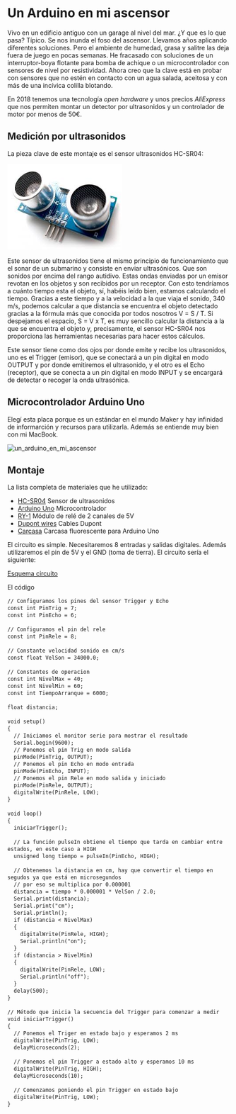 # Un Arduino en mi ascensor
Vivo en un edificio antiguo con un garage al nivel del mar. ¿Y que es lo que pasa? Típico. Se nos inunda el foso del ascensor. 
Llevamos años aplicando diferentes soluciones. Pero el ambiente de humedad, grasa y salitre las deja fuera de juego en pocas semanas. He fracasado con soluciones de un interruptor-boya flotante para bomba de achique o un microcontrolador con sensores de nivel por resistividad.
Ahora creo que la clave está en probar con sensores que no estén en contacto con un agua salada, aceitosa y con más de una incívica colilla blotando. 

En 2018 tenemos una tecnología _open hardware_ y unos precios _AliExpress_ que nos permiten montar un detector por ultrasonidos y un controlador de motor por menos de 50€. 

## Medición por ultrasonidos
La pieza clave de este montaje es el sensor ultrasonidos HC-SR04:

![un_arduino_en_mi_ascensor](https://github.com/McOrts/un_arduino_en_mi_ascensor/blob/master/HC-SR04.jpg?raw=true)

Este sensor de ultrasonidos tiene el mismo principio de funcionamiento que el sonar de un submarino y consiste en enviar ultrasónicos. Que son sonidos por encima del rango autidivo. Estas ondas enviadas por un emisor revotan en los objetos y son recibidos por un receptor. Con esto tendríamos a cuánto tiempo esta el objeto, sí, habéis leído bien, estamos calculando el tiempo. Gracias a este tiempo y a la velocidad a la que viaja el sonido, 340 m/s, podemos calcular a que distancia se encuentra el objeto detectado gracias a la fórmula más que conocida por todos nosotros V = S / T. Si despejamos el espacio, S = V x T, es muy sencillo calcular la distancia a la que se encuentra el objeto y, precisamente, el sensor HC-SR04 nos proporciona las herramientas necesarias para hacer estos cálculos.

Este sensor tiene como dos ojos por donde emite y recibe los ultrasonidos, uno es el Trigger (emisor), que se conectará a un pin digital en modo OUTPUT y por donde emitiremos el ultrasonido, y el otro es el Echo (receptor), que se conecta a un pin digital en modo INPUT y se encargará de detectar o recoger la onda ultrasónica.

## Microcontrolador Arduino Uno
Elegí esta placa porque es un estándar en el mundo Maker y hay infinidad de informarción y recursos para utilizarla. Además se entiende muy bien con mi MacBook.

![un_arduino_en_mi_ascensor](https://github.com/McOrts/un_arduino_en_mi_ascensor/blob/master/ArduinoUno-callouts1.JPEG?raw=true)

## Montaje

La lista completa de materiales que he utilizado:
* [HC-SR04](http://tienda.bricogeek.com/sensores-distancia/741-sensor-de-distancia-por-ultrasonidos-hc-sr04.html?gclid=Cj0KCQjwqM3VBRCwARIsAKcekb3qY7cWrXjUY-CE1J8Xp8oWFxz3HD6KZ_uWyTUAF_bsOsXkzUNLFgcaAgegEALw_wcB) Sensor de ultrasonidos
* [Arduino Uno](http://tienda.bricogeek.com/arduino/305-arduino-uno-0805833349009.html) Microcontrolador
* [RY-1](https://www.amazon.es/dp/B01H2D2RI0/ref=cm_sw_r_em_api_c_294SAbK736BR8) Módulo de relé de 2 canales de 5V
* [Dupont wires](https://www.amazon.es/dp/B00QV7O052/ref=cm_sw_r_em_api_c_m94SAbDEAVKVB) Cables Dupont
* [Carcasa](https://www.amazon.es/dp/B06XCFGP9N/ref=cm_sw_r_em_api_c_N74SAbJ0VTKXJ) Carcasa fluorescente para Arduino Uno

El circuito es simple. Necesitaremos 8 entradas y salidas digitales. Además utilizaremos el pin de 5V y el GND (toma de tierra). El circuito sería el siguiente:

 [Esquema circuito](https://www.amazon.es/dp/B06XCFGP9N/Arduino_Uno_NivelFoso_Breadboard_bb.png)

El código

```
// Configuramos los pines del sensor Trigger y Echo
const int PinTrig = 7;
const int PinEcho = 6;

// Configuramos el pin del rele
const int PinRele = 8;

// Constante velocidad sonido en cm/s
const float VelSon = 34000.0;

// Constantes de operacion
const int NivelMax = 40;
const int NivelMin = 60;
const int TiempoArranque = 6000;

float distancia;

void setup()
{
  // Iniciamos el monitor serie para mostrar el resultado
  Serial.begin(9600);
  // Ponemos el pin Trig en modo salida
  pinMode(PinTrig, OUTPUT);
  // Ponemos el pin Echo en modo entrada
  pinMode(PinEcho, INPUT);
  // Ponemos el pin Rele en modo salida y iniciado
  pinMode(PinRele, OUTPUT);
  digitalWrite(PinRele, LOW);
}

void loop()
{
  iniciarTrigger();
  
  // La función pulseIn obtiene el tiempo que tarda en cambiar entre estados, en este caso a HIGH
  unsigned long tiempo = pulseIn(PinEcho, HIGH);
  
  // Obtenemos la distancia en cm, hay que convertir el tiempo en segudos ya que está en microsegundos
  // por eso se multiplica por 0.000001
  distancia = tiempo * 0.000001 * VelSon / 2.0;
  Serial.print(distancia);
  Serial.print("cm");
  Serial.println();
  if (distancia < NivelMax)
  {
    digitalWrite(PinRele, HIGH);
    Serial.println("on");
  }
  if (distancia > NivelMin)
  {
    digitalWrite(PinRele, LOW);
    Serial.println("off");
  }
  delay(500);
}
 
// Método que inicia la secuencia del Trigger para comenzar a medir
void iniciarTrigger()
{
  // Ponemos el Triger en estado bajo y esperamos 2 ms
  digitalWrite(PinTrig, LOW);
  delayMicroseconds(2);
  
  // Ponemos el pin Trigger a estado alto y esperamos 10 ms
  digitalWrite(PinTrig, HIGH);
  delayMicroseconds(10);
  
  // Comenzamos poniendo el pin Trigger en estado bajo
  digitalWrite(PinTrig, LOW);
}
```
